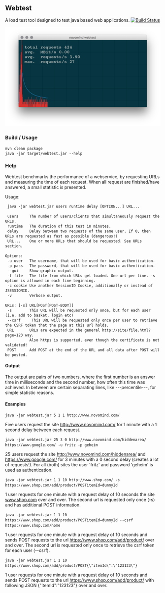 ## Webtest
A load test tool designed to test java based web applications.
[![Build Status](https://travis-ci.org/novomind-ishop/webtest.svg?branch=master)](https://travis-ci.org/novomind-ishop/webtest)


![Screenshot](screenshot.png)
### Build / Usage
```
mvn clean package
java -jar target/webtest.jar --help
```

### Help
Webtest benchmarks the performance of a webservice, by requesting URLs and measuring the time of each request.
When all request are finished/have answered, a small statistic is presented.

Usage:
```
 java -jar webtest.jar users runtime delay [OPTION...] URL...

 users     The number of users/clients that simultaneously request the URLs.
 runtime   The duration of this test in minutes.
 delay     Delay between two requests of the same user. If 0, then URLs are requested as fast as possible (dangerous!)
 URL...    One or more URLs that should be requested. See URLs section.

Options:
 -u user   The username, that will be used for basic authentication.
 -p pass   The password, that will be used for basic authentication.
 --gui     Show graphic output.
 -f file   The file from which URLs get loaded. One url per line. -s option is allowed in each line beginning.
 -c cookie Use another SessionID Cookie, additionally or instead of JSESSIONID.
 -v        Verbose output.

URLs: [-s] URL[POST[POST-BODY]]
 -s        This URL will be requested only once, but for each user (i.e. add to basket, login etc)
 --csrf     This URL will be requested only once per user to retrieve the CSRF token that the page at this url holds.
 URL       URLs are expected in the general http://site/file.html?page=123 way.
           Also https is supported, even though the certificate is not validated!
 POST      Add POST at the end of the URL and all data after POST will be posted.
```
#### Output
 The output are pairs of two numbers, where the first number is an answer time in milliseconds and the second number, how often this time was achieved.
 In between are certain separating lines, like ---percentile---, for simple statistic reasons.


#### Examples
```java -jar webtest.jar 5 1 1 http://www.novomind.com/```

Five users request the site http://www.novomind.com/ for 1 minute with a 1 second delay between each request.

```java -jar webtest.jar 25 3 0 http://www.novomind.com/hiddenarea/ https://www.google.com/ -u fritz -p geheim```

25 users request the site http://www.novomind.com/hiddenarea/ and https://www.google.com/ for 3 minutes with a 0 second delay (creates a lot of requests!). For all (both) sites the user 'fritz' and password 'geheim' is used as authentication.

```java -jar webtest.jar 1 1 10 http://www.shop.com/ -s https://www.shop.com/add/product/POSTitemId=dummyId```

 1 user requests for one minute with a request delay of 10 seconds the site www.shop.com over and over. The second url is requested only once (-s) and has additional POST information.

```java -jar webtest.jar 1 1 10 https://www.shop.com/add/product/POSTitemId=dummyId --csrf https://www.shop.com/home```

 1 user requests for one minute with a request delay of 10 seconds and sends POST requests to the url https://www.shop.com/add/product/ over and over. The second url is requested only once to retrieve the csrf token for each user (--csrf).
 
```java -jar webtest.jar 1 1 10 https://www.shop.com/add/product/POST{\"itemId\":\"123123\"}```

 1 user requests for one minute with a request delay of 10 seconds and sends POST requests to the url https://www.shop.com/add/product/ with following JSON {"itemId":"123123"} over and over.
